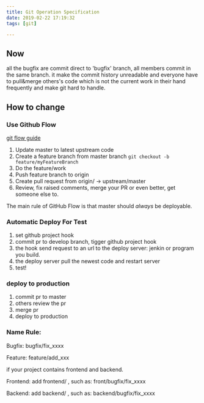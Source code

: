 ```yaml
---  
title: Git Operation Specification
date: 2019-02-22 17:19:32  
tags: [git]  

---
```


## Now

all the bugfix are commit direct to 'bugfix' branch, all members commit in the same branch. it make the commit history unreadable and everyone have to pull&merge others's code which is not the current work in their hand frequently and make git hard to handle.

## How to change

### Use Github Flow

[git flow guide ](https://gitversion.readthedocs.io/en/latest/git-branching-strategies/githubflow/)

1.  Update master to latest  upstream code
2.  Create a feature branch from master branch  `git checkout -b feature/myFeatureBranch`
3.  Do the feature/work
4.  Push feature branch to origin
5.  Create pull request from origin/  -> upstream/master
6.  Review, fix raised comments, merge your PR or even better, get someone else to.

The main rule of GitHub Flow is that master should  _always_  be deployable.

  

### Automatic Deploy For Test

1.  set github project hook
2.  commit pr to develop branch, tigger github project hook
3.  the hook send request to an url to the deploy server: jenkin or program you build.
4.  the deploy server pull the newest code and restart server
5.  test!

### deploy to production

1.  commit pr to master
2.  others review the pr
3.  merge pr
4.  deploy to production

### Name Rule:

Bugfix: bugfix/fix_xxxx

Feature: feature/add_xxx

if your project contains frontend and backend.

Frontend: add frontend/ , such as: front/bugfix/fix_xxxx

Backend: add backend/ , such as: backend/bugfix/fix_xxxx